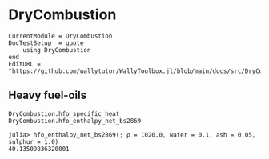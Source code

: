 # DryCombustion

```@meta
CurrentModule = DryCombustion
DocTestSetup  = quote
    using DryCombustion
end
EditURL = "https://github.com/wallytutor/WallyToolbox.jl/blob/main/docs/src/DryCombustion/index.md"
```

## Heavy fuel-oils

```@docs
DryCombustion.hfo_specific_heat
DryCombustion.hfo_enthalpy_net_bs2869
```

```jldoctest
julia> hfo_enthalpy_net_bs2869(; ρ = 1020.0, water = 0.1, ash = 0.05, sulphur = 1.0)
40.13509836320001
```

